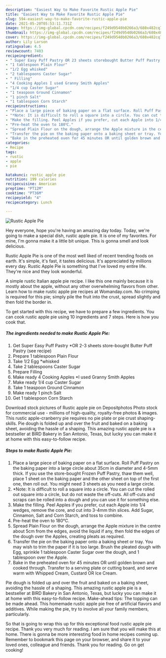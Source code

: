 ```yaml
---
description: "Easiest Way to Make Favorite Rustic Apple Pie"
title: "Easiest Way to Make Favorite Rustic Apple Pie"
slug: 594-easiest-way-to-make-favorite-rustic-apple-pie
date: 2021-05-20T05:53:11.731Z
image: https://img-global.cpcdn.com/recipes/f249d9540b0266a3/680x482cq70/rustic-apple-pie-recipe-main-photo.jpg
thumbnail: https://img-global.cpcdn.com/recipes/f249d9540b0266a3/680x482cq70/rustic-apple-pie-recipe-main-photo.jpg
cover: https://img-global.cpcdn.com/recipes/f249d9540b0266a3/680x482cq70/rustic-apple-pie-recipe-main-photo.jpg
author: Lily Larson
ratingvalue: 4.5
reviewcount: 7403
recipeingredient:
- " Super Easy Puff Pastry OR 23 sheets storebought Butter Puff Pastry           see recipe"
- "1 tablespoon Plain Flour"
- "1/2 Egg whisked"
- "2 tablespoons Caster Sugar"
- " Filling"
- "4 Cooking Apples I used Granny Smith Apples"
- "1/4 cup Caster Sugar"
- "1 teaspoon Ground Cinnamon"
- "1 pinch Salt"
- "1 tablespoon Corn Starch"
recipeinstructions:
- "Place a large piece of baking paper on a flat surface. Roll Puff Pastry on the baking paper into a large circle about 35cm in diameter and 4-5mm thick. If you use the store-bought Frozen Puff Pastry, thaw them well, place 1 sheet on the baking paper and the other sheet on top of the first one, then roll out. You might need 3 sheets as you need a large circle."
- "*Note: It is difficult to roll a square into a circle. You can cut the rolled out square into a circle, but do not waste the off-cuts. All off-cuts and scraps can be rolled into a dough and you can use it for something else."
- "Make the filling. Peel Apples if you prefer, cut each Apple into 1/4 wedges, remove the core, and cut into 3-4mm thin slices. Add Sugar, Cinnamon, Salt and Corn Starch, and toss to combine."
- "Pre-heat the oven to 180℃."
- "Spread Plain Flour on the dough, arrange the Apple mixture in the centre about 5cm from the edges, avoid the liquid if any, then fold the edges of the dough over the Apples, creating pleats as required."
- "Transfer the pie on the baking paper onto a baking sheet or tray. You may wish to trim the paper if it is too large. Brush the pleated dough with Egg, sprinkle 1 tablespoon Caster Sugar over the dough, and 1 tablespoon over the Apple."
- "Bake in the preheated oven for 45 minutes OR until golden brown and cooked through. Transfer to a serving plate or cutting board, and serve warm with Whipped Cream, Custard OR Ice Cream."
categories:
- Recipe
tags:
- rustic
- apple
- pie

katakunci: rustic apple pie 
nutrition: 199 calories
recipecuisine: American
preptime: "PT12M"
cooktime: "PT36M"
recipeyield: "4"
recipecategory: Lunch

---
```



![Rustic Apple Pie](https://img-global.cpcdn.com/recipes/f249d9540b0266a3/680x482cq70/rustic-apple-pie-recipe-main-photo.jpg)

Hey everyone, hope you're having an amazing day today. Today, we're going to make a special dish, rustic apple pie. It is one of my favorites. For mine, I'm gonna make it a little bit unique. This is gonna smell and look delicious.

Rustic Apple Pie is one of the most well liked of recent trending foods on earth. It's simple, it's fast, it tastes delicious. It's appreciated by millions every day. Rustic Apple Pie is something that I've loved my entire life. They're nice and they look wonderful.

A simple rustic Italian apple pie recipe. I like this one mainly because it is mostly about the apple, without any other overwhelming flavors from other. Learn how to make rustic apple pie recipes at Womanday.com. No crimping is required for this pie; simply pile the fruit into the crust, spread slightly and then fold the border in.


To get started with this recipe, we have to prepare a few ingredients. You can cook rustic apple pie using 10 ingredients and 7 steps. Here is how you cook that.

<!--inarticleads1-->

##### The ingredients needed to make Rustic Apple Pie:

1. Get  Super Easy Puff Pastry *OR 2-3 sheets store-bought Butter Puff Pastry           (see recipe)
1. Prepare 1 tablespoon Plain Flour
1. Take 1/2 Egg *whisked
1. Take 2 tablespoons Caster Sugar
1. Prepare  Filling
1. Make ready 4 Cooking Apples *I used Granny Smith Apples
1. Make ready 1/4 cup Caster Sugar
1. Take 1 teaspoon Ground Cinnamon
1. Make ready 1 pinch Salt
1. Get 1 tablespoon Corn Starch


Download stock pictures of Rustic apple pie on Depositphotos Photo stock for commercial use - millions of high-quality, royalty-free photos &amp; images. This rustic apple-cranberry pie requires no pie plate or pie crust shaping-skills. Pie dough is folded up and over the fruit and baked on a baking sheet, avoiding the hassle of a shaping. This amazing rustic apple pie is a bestseller at BIRD Bakery in San Antonio, Texas, but lucky you can make it at home with this easy-to-follow recipe. 

<!--inarticleads2-->

##### Steps to make Rustic Apple Pie:

1. Place a large piece of baking paper on a flat surface. Roll Puff Pastry on the baking paper into a large circle about 35cm in diameter and 4-5mm thick. If you use the store-bought Frozen Puff Pastry, thaw them well, place 1 sheet on the baking paper and the other sheet on top of the first one, then roll out. You might need 3 sheets as you need a large circle.
1. *Note: It is difficult to roll a square into a circle. You can cut the rolled out square into a circle, but do not waste the off-cuts. All off-cuts and scraps can be rolled into a dough and you can use it for something else.
1. Make the filling. Peel Apples if you prefer, cut each Apple into 1/4 wedges, remove the core, and cut into 3-4mm thin slices. Add Sugar, Cinnamon, Salt and Corn Starch, and toss to combine.
1. Pre-heat the oven to 180℃.
1. Spread Plain Flour on the dough, arrange the Apple mixture in the centre about 5cm from the edges, avoid the liquid if any, then fold the edges of the dough over the Apples, creating pleats as required.
1. Transfer the pie on the baking paper onto a baking sheet or tray. You may wish to trim the paper if it is too large. Brush the pleated dough with Egg, sprinkle 1 tablespoon Caster Sugar over the dough, and 1 tablespoon over the Apple.
1. Bake in the preheated oven for 45 minutes OR until golden brown and cooked through. Transfer to a serving plate or cutting board, and serve warm with Whipped Cream, Custard OR Ice Cream.


Pie dough is folded up and over the fruit and baked on a baking sheet, avoiding the hassle of a shaping. This amazing rustic apple pie is a bestseller at BIRD Bakery in San Antonio, Texas, but lucky you can make it at home with this easy-to-follow recipe. Make-ahead tips: The topping can be made ahead. This homemade rustic apple pie free of artificial flavors and additives. While making the pie, try to involve all your family members, particularly. 

So that is going to wrap this up for this exceptional food rustic apple pie recipe. Thank you very much for reading. I am sure that you will make this at home. There is gonna be more interesting food in home recipes coming up. Remember to bookmark this page on your browser, and share it to your loved ones, colleague and friends. Thank you for reading. Go on get cooking!
